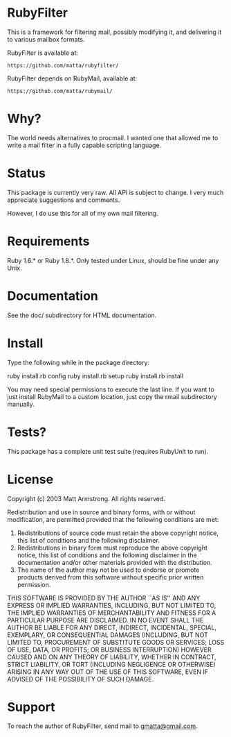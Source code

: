 # RubyFilter

This is a framework for filtering mail, possibly modifying it, and
delivering it to various mailbox formats.

RubyFilter is available at:

    https://github.com/matta/rubyfilter/

RubyFilter depends on RubyMail, available at:

    https://github.com/matta/rubymail/

# Why?

The world needs alternatives to procmail.  I wanted one that allowed
me to write a mail filter in a fully capable scripting language.

# Status

This package is currently very raw.  All API is subject to change.  I
very much appreciate suggestions and comments.

However, I do use this for all of my own mail filtering.

# Requirements

Ruby 1.6.* or Ruby 1.8.*.  Only tested under Linux, should be fine
under any Unix.

# Documentation

See the doc/ subdirectory for HTML documentation.

# Install

Type the following while in the package directory:

  ruby install.rb config
  ruby install.rb setup
  ruby install.rb install

You may need special permissions to execute the last line.  If you
want to just install RubyMail to a custom location, just copy the
rmail subdirectory manually.

# Tests?

This package has a complete unit test suite (requires RubyUnit to
run).

# License

Copyright (c) 2003 Matt Armstrong.  All rights reserved.

Redistribution and use in source and binary forms, with or without
modification, are permitted provided that the following conditions are met:

1. Redistributions of source code must retain the above copyright notice,
   this list of conditions and the following disclaimer.
2. Redistributions in binary form must reproduce the above copyright
   notice, this list of conditions and the following disclaimer in the
   documentation and/or other materials provided with the distribution.
3. The name of the author may not be used to endorse or promote products
   derived from this software without specific prior written permission.

THIS SOFTWARE IS PROVIDED BY THE AUTHOR ``AS IS'' AND ANY EXPRESS OR
IMPLIED WARRANTIES, INCLUDING, BUT NOT LIMITED TO, THE IMPLIED WARRANTIES
OF MERCHANTABILITY AND FITNESS FOR A PARTICULAR PURPOSE ARE DISCLAIMED. IN
NO EVENT SHALL THE AUTHOR BE LIABLE FOR ANY DIRECT, INDIRECT, INCIDENTAL,
SPECIAL, EXEMPLARY, OR CONSEQUENTIAL DAMAGES (INCLUDING, BUT NOT LIMITED
TO, PROCUREMENT OF SUBSTITUTE GOODS OR SERVICES; LOSS OF USE, DATA, OR
PROFITS; OR BUSINESS INTERRUPTION) HOWEVER CAUSED AND ON ANY THEORY OF
LIABILITY, WHETHER IN CONTRACT, STRICT LIABILITY, OR TORT (INCLUDING
NEGLIGENCE OR OTHERWISE) ARISING IN ANY WAY OUT OF THE USE OF THIS
SOFTWARE, EVEN IF ADVISED OF THE POSSIBILITY OF SUCH DAMAGE.

# Support

To reach the author of RubyFilter, send mail to gmatta@gmail.com.
